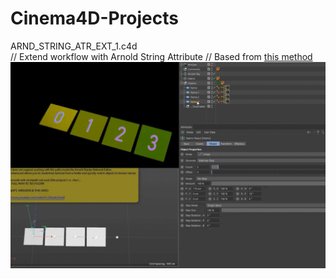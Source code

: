 # Cinema4D-Projects

ARND_STRING_ATR_EXT_1.c4d  
// Extend workflow with Arnold String Attribute // Based from [this method](https://www.youtube.com/watch?v=EAzoIx2vrm0)
![preview](../!ALL-PREVIEW/ARND_STRING_ATR_EXT_PREVIEW.gif)
